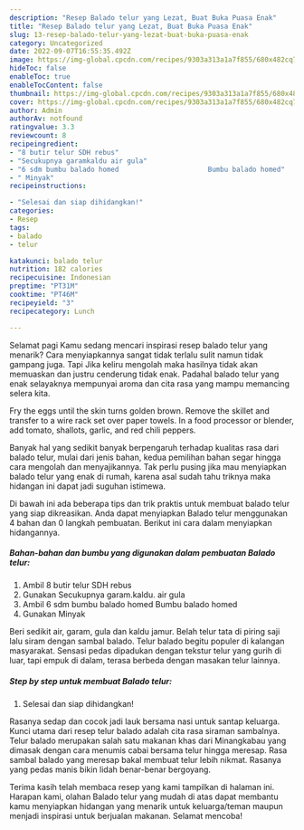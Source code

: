```yaml
---
description: "Resep Balado telur yang Lezat, Buat Buka Puasa Enak"
title: "Resep Balado telur yang Lezat, Buat Buka Puasa Enak"
slug: 13-resep-balado-telur-yang-lezat-buat-buka-puasa-enak
category: Uncategorized
date: 2022-09-07T16:55:35.492Z
image: https://img-global.cpcdn.com/recipes/9303a313a1a7f855/680x482cq70/balado-telur-foto-resep-utama.jpg
hideToc: false
enableToc: true
enableTocContent: false
thumbnail: https://img-global.cpcdn.com/recipes/9303a313a1a7f855/680x482cq70/balado-telur-foto-resep-utama.jpg
cover: https://img-global.cpcdn.com/recipes/9303a313a1a7f855/680x482cq70/balado-telur-foto-resep-utama.jpg
author: Admin
authorAv: notfound
ratingvalue: 3.3
reviewcount: 8
recipeingredient:
- "8 butir telur SDH rebus"
- "Secukupnya garamkaldu air gula"
- "6 sdm bumbu balado homed                      Bumbu balado homed"
- " Minyak"
recipeinstructions:

- "Selesai dan siap dihidangkan!"
categories:
- Resep
tags:
- balado
- telur

katakunci: balado telur 
nutrition: 182 calories
recipecuisine: Indonesian
preptime: "PT31M"
cooktime: "PT46M"
recipeyield: "3"
recipecategory: Lunch

---
```



Selamat pagi Kamu sedang mencari inspirasi resep balado telur yang menarik? Cara menyiapkannya sangat tidak terlalu sulit namun tidak gampang juga. Tapi Jika keliru mengolah maka hasilnya tidak akan memuaskan dan justru cenderung tidak enak. Padahal balado telur yang enak selayaknya mempunyai aroma dan cita rasa yang mampu memancing selera kita.


Fry the eggs until the skin turns golden brown. Remove the skillet and transfer to a wire rack set over paper towels. In a food processor or blender, add tomato, shallots, garlic, and red chili peppers.

Banyak hal yang sedikit banyak berpengaruh terhadap kualitas rasa dari balado telur, mulai dari jenis bahan, kedua pemilihan bahan segar hingga cara mengolah dan menyajikannya. Tak perlu pusing jika mau menyiapkan balado telur yang enak di rumah, karena asal sudah tahu triknya maka hidangan ini dapat jadi suguhan istimewa.


Di bawah ini ada beberapa tips dan trik praktis untuk membuat balado telur yang siap dikreasikan. Anda dapat menyiapkan Balado telur menggunakan 4 bahan dan 0 langkah pembuatan. Berikut ini cara dalam menyiapkan hidangannya.

<!--inarticleads1-->

##### Bahan-bahan dan bumbu yang digunakan dalam pembuatan Balado telur:

1. Ambil 8 butir telur SDH rebus
1. Gunakan Secukupnya garam.kaldu. air gula
1. Ambil 6 sdm bumbu balado homed                      Bumbu balado homed
1. Gunakan  Minyak


Beri sedikit air, garam, gula dan kaldu jamur. Belah telur tata di piring saji lalu siram dengan sambal balado. Telur balado begitu populer di kalangan masyarakat. Sensasi pedas dipadukan dengan tekstur telur yang gurih di luar, tapi empuk di dalam, terasa berbeda dengan masakan telur lainnya. 

<!--inarticleads2-->

##### Step by step untuk membuat Balado telur:


1. Selesai dan siap dihidangkan!

Rasanya sedap dan cocok jadi lauk bersama nasi untuk santap keluarga. Kunci utama dari resep telur balado adalah cita rasa siraman sambalnya. Telur balado merupakan salah satu makanan khas dari Minangkabau yang dimasak dengan cara menumis cabai bersama telur hingga meresap. Rasa sambal balado yang meresap bakal membuat telur lebih nikmat. Rasanya yang pedas manis bikin lidah benar-benar bergoyang. 

Terima kasih telah membaca resep yang kami tampilkan di halaman ini. Harapan kami, olahan Balado telur yang mudah di atas dapat membantu kamu menyiapkan hidangan yang menarik untuk keluarga/teman maupun menjadi inspirasi untuk berjualan makanan. Selamat mencoba!
